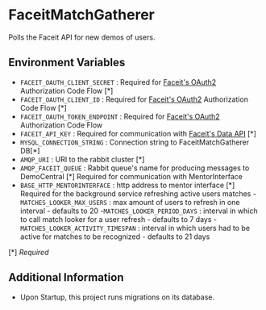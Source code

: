 # FaceitMatchGatherer
Polls the Faceit API for new demos of users.

## Environment Variables

- `FACEIT_OAUTH_CLIENT_SECRET` : 
Required for [Faceit's OAuth2](https://developers-support.faceit.com/hc/en-us/articles/115001594504-FACEIT-Connect-Documentation) Authorization Code Flow [*]
- `FACEIT_OAUTH_CLIENT_ID` : 
Required for [Faceit's OAuth2](https://developers-support.faceit.com/hc/en-us/articles/115001594504-FACEIT-Connect-Documentation) Authorization Code Flow [*]
- `FACEIT_OAUTH_TOKEN_ENDPOINT` : 
Required for [Faceit's OAuth2](https://developers-support.faceit.com/hc/en-us/articles/115001594504-FACEIT-Connect-Documentation) Authorization Code Flow
- `FACEIT_API_KEY` : 
Required for communication with [Faceit's Data API](https://developers.faceit.com/docs/tools/data-api) [*]
- `MYSQL_CONNECTION_STRING` : Connection string to FaceitMatchGatherer DB[*]
- `AMQP_URI` : URI to the rabbit cluster [*]
- `AMQP_FACEIT_QUEUE` : Rabbit queue's name for producing messages to DemoCentral [*]
Required for communication with MentorInterface
- `BASE_HTTP_MENTORINTERFACE` : http address to mentor interface [*]
Required for the background service refreshing active users matches
-`MATCHES_LOOKER_MAX_USERS` : max amount of users to refresh in one interval - defaults to 20
-`MATCHES_LOOKER_PERIOD_DAYS` : interval in which to call match looker for a user refresh - defaults to 7 days
-`MATCHES_LOOKER_ACTIVITY_TIMESPAN` : interval in which users had to be active for matches to be recognized - defaults to 21 days
 
[*] *Required*

## Additional Information
- Upon Startup, this project runs migrations on its database.